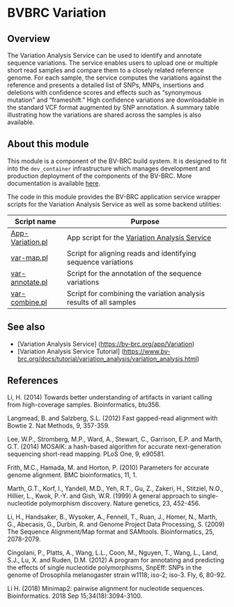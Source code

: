 # BVBRC Variation

## Overview

The Variation Analysis Service can be used to identify and annotate sequence variations. The service enables users to upload one or multiple short read samples and compare them to a closely related reference genome. For each sample, the service computes the variations against the reference and presents a detailed list of SNPs, MNPs, insertions and deletions with confidence scores and effects such as “synonymous mutation” and “frameshift.” High confidence variations are downloadable in the standard VCF format augmented by SNP annotation. A summary table illustrating how the variations are shared across the samples is also available.

## About this module

This module is a component of the BV-BRC build system. It is designed to fit into the
`dev_container` infrastructure which manages development and production deployment of
the components of the BV-BRC. More documentation is available [here](https://github.com/BV-BRC/dev_container/tree/master/README.md).

The code in this module provides the BV-BRC application service wrapper scripts for the Variation Analysis Service as well as some backend utilities:

| Script name | Purpose |
| ----------- | ------- |
| [App-Variation.pl](service-scripts/App-Variation.pl) | App script for the [Variation Analysis Service](https://www.bv-brc.org/docs/quick_references/services/variation_analysis_service.html) |
| [var-map.pl](service-scripts/var-map.pl) | Script for aligning reads and identifying sequence variations |
| [var-annotate.pl](service-scripts/var-annotate.pl) | Script for the annotation of the sequence variations |
| [var-combine.pl](service-scripts/ar-combine.pl) | Script for combining the variation analysis results of all samples |


## See also

* [Variation Analysis Service] (https://bv-brc.org/app/Variation)
* [Variation Analysis Service Tutorial] (https://www.bv-brc.org/docs/tutorial/variation_analysis/variation_analysis.html)

## References

Li, H. (2014) Towards better understanding of artifacts in variant calling from high-coverage samples. Bioinformatics, btu356.

Langmead, B. and Salzberg, S.L. (2012) Fast gapped-read alignment with Bowtie 2. Nat Methods, 9, 357-359.

Lee, W.P., Stromberg, M.P., Ward, A., Stewart, C., Garrison, E.P. and Marth, G.T. (2014) MOSAIK: a hash-based algorithm for accurate next-generation sequencing short-read mapping. PLoS One, 9, e90581.

Frith, M.C., Hamada, M. and Horton, P. (2010) Parameters for accurate genome alignment. BMC bioinformatics, 11, 1.

Marth, G.T., Korf, I., Yandell, M.D., Yeh, R.T., Gu, Z., Zakeri, H., Stitziel, N.O., Hillier, L., Kwok, P.-Y. and Gish, W.R. (1999) A general approach to single-nucleotide polymorphism discovery. Nature genetics, 23, 452-456.

Li, H., Handsaker, B., Wysoker, A., Fennell, T., Ruan, J., Homer, N., Marth, G., Abecasis, G., Durbin, R. and Genome Project Data Processing, S. (2009) The Sequence Alignment/Map format and SAMtools. Bioinformatics, 25, 2078-2079.

Cingolani, P., Platts, A., Wang, L.L., Coon, M., Nguyen, T., Wang, L., Land, S.J., Lu, X. and Ruden, D.M. (2012) A program for annotating and predicting the effects of single nucleotide polymorphisms, SnpEff: SNPs in the genome of Drosophila melanogaster strain w1118; iso-2; iso-3. Fly, 6, 80-92.

Li H. (2018) Minimap2: pairwise alignment for nucleotide sequences. Bioinformatics. 2018 Sep 15;34(18):3094-3100.
